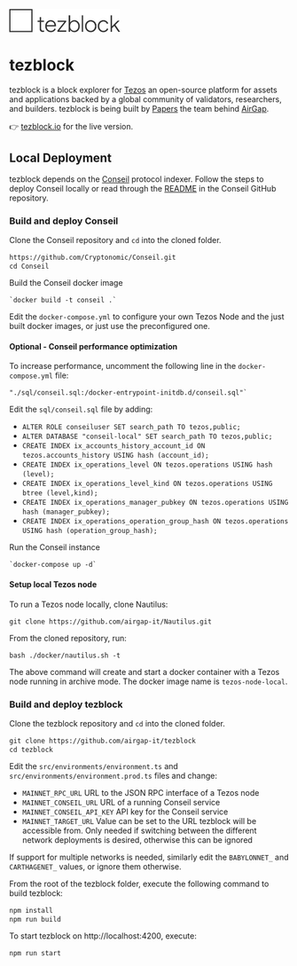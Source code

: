 <img src="./src/assets/img/tezblock-logo.png" width="200px">

# tezblock

tezblock is a block explorer for [Tezos](https://tezos.com) an open-source platform for assets and applications backed by a global community of validators, researchers, and builders. tezblock is being built by [Papers](https://papers.ch/en) the team behind [AirGap](https://airgap.it).

👉 [tezblock.io](https://tezblock.io) for the live version.

## Local Deployment

tezblock depends on the [Conseil](https://github.com/Cryptonomic/Conseil) protocol indexer. Follow the steps to deploy Conseil locally or read through the [README](https://github.com/Cryptonomic/Conseil/blob/master/README.md) in the Conseil GitHub repository.

### Build and deploy Conseil

Clone the Conseil repository and `cd` into the cloned folder.

    https://github.com/Cryptonomic/Conseil.git
    cd Conseil

Build the Conseil docker image

    `docker build -t conseil .`

Edit the `docker-compose.yml` to configure your own Tezos Node and the just built docker images, or just use the preconfigured one.

#### Optional - Conseil performance optimization

To increase performance, uncomment the following line in the `docker-compose.yml` file:

    "./sql/conseil.sql:/docker-entrypoint-initdb.d/conseil.sql"`

Edit the `sql/conseil.sql` file by adding:

- `ALTER ROLE conseiluser SET search_path TO tezos,public;`
- `ALTER DATABASE "conseil-local" SET search_path TO tezos,public;`
- `CREATE INDEX ix_accounts_history_account_id ON tezos.accounts_history USING hash (account_id);`
- `CREATE INDEX ix_operations_level ON tezos.operations USING hash (level);`
- `CREATE INDEX ix_operations_level_kind ON tezos.operations USING btree (level,kind);`
- `CREATE INDEX ix_operations_manager_pubkey ON tezos.operations USING hash (manager_pubkey);`
- `CREATE INDEX ix_operations_operation_group_hash ON tezos.operations USING hash (operation_group_hash);`

Run the Conseil instance

    `docker-compose up -d`

#### Setup local Tezos node

To run a Tezos node locally, clone Nautilus:

    git clone https://github.com/airgap-it/Nautilus.git

From the cloned repository, run:

    bash ./docker/nautilus.sh -t

The above command will create and start a docker container with a Tezos node running in archive mode. The docker image name is `tezos-node-local`.

### Build and deploy tezblock

Clone the tezblock repository and `cd` into the cloned folder.

    git clone https://github.com/airgap-it/tezblock
    cd tezblock

Edit the `src/environments/environment.ts` and `src/environments/environment.prod.ts` files and change:

- `MAINNET_RPC_URL` URL to the JSON RPC interface of a Tezos node
- `MAINNET_CONSEIL_URL` URL of a running Conseil service
- `MAINNET_CONSEIL_API_KEY` API key for the Conseil service
- `MAINNET_TARGET_URL` Value can be set to the URL tezblock will be accessible from. Only needed if switching between the different network deployments is desired, otherwise this can be ignored

If support for multiple networks is needed, similarly edit the `BABYLONNET_` and `CARTHAGENET_` values, or ignore them otherwise.

From the root of the tezblock folder, execute the following command to build tezblock:

    npm install
    npm run build

To start tezblock on http://localhost:4200, execute:

    npm run start
